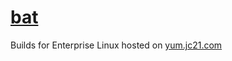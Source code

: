 # [bat](https://github.com/sharkdp/bat)

Builds for Enterprise Linux hosted on [yum.jc21.com](https://yum.jc21.com)

